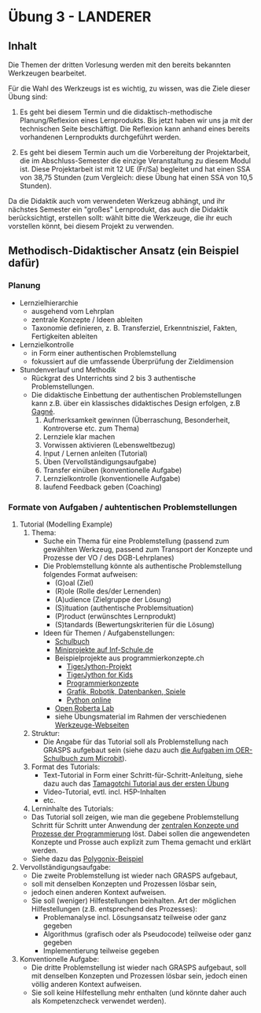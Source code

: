 # Übung 3 - LANDERER

## Inhalt

Die Themen der dritten Vorlesung werden mit den bereits bekannten Werkzeugen bearbeitet.

Für die Wahl des Werkzeugs ist es wichtig, zu wissen, was die Ziele dieser Übung sind:

1. Es geht bei diesem Termin und die didaktisch-methodische Planung/Reflexion eines Lernprodukts. Bis jetzt haben wir uns ja mit der technischen Seite beschäftigt. Die Reflexion kann anhand eines bereits vorhandenen Lernprodukts durchgeführt werden.

2. Es geht bei diesem Termin auch um die Vorbereitung der Projektarbeit, die im Abschluss-Semester die einzige Veranstaltung zu diesem Modul ist. Diese Projektarbeit ist mit 12 UE (Fr/Sa) begleitet und hat einen SSA von 38,75 Stunden (zum Vergleich: diese Übung hat einen SSA von 10,5 Stunden).

Da die Didaktik auch vom verwendeten Werkzeug abhängt, und ihr nächstes Semester ein "großes" Lernprodukt, das auch die Didaktik berücksichtigt, erstellen sollt: wählt bitte die Werkzeuge, die ihr euch vorstellen könnt, bei diesem Projekt zu verwenden.

## Methodisch-Didaktischer Ansatz (ein Beispiel dafür)

### Planung
   - Lernzielhierarchie
     - ausgehend vom Lehrplan
     - zentrale Konzepte / Ideen ableiten
     - Taxonomie definieren, z. B. Transferziel, Erkenntnisziel, Fakten, Fertigkeiten ableiten
   - Lernzielkontrolle
     - in Form einer authentischen Problemstellung
     - fokussiert auf die umfassende Überprüfung der Zieldimension
   - Stundenverlauf und Methodik
     - Rückgrat des Unterrichts sind 2 bis 3 authentische Problemstellungen.
     - Die didaktische Einbettung der authentischen Problemstellungen kann z.B. über ein klassisches didaktisches Design erfolgen, z.B [Gagné](https://www.niu.edu/citl/resources/guides/instructional-guide/gagnes-nine-events-of-instruction.shtml).
        1. Aufmerksamkeit gewinnen (Überraschung, Besonderheit, Kontroverse etc. zum Thema)
        2. Lernziele klar machen
        3. Vorwissen aktivieren (Lebensweltbezug)
        4. Input / Lernen anleiten (Tutorial)
        5. Üben (Vervollständigungsaufgabe)
        6. Transfer einüben (konventionelle Aufgabe)
        7. Lernzielkontrolle (konventionelle Aufgabe)
        8. laufend Feedback geben (Coaching)

### Formate von Aufgaben / auhtentischen Problemstellungen
1. Tutorial (Modelling Example)
   1. Thema:
      - Suche ein Thema für eine Problemstellung (passend zum gewählten Werkzeug, passend zum Transport der Konzepte und Prozesse der VO / des DGB-Lehrplanes)
      - Die Problemstellung könnte als authentische Problemstellung folgendes Format aufweisen:
        - (G)oal (Ziel)
        - (R)ole (Rolle des/der Lernenden)
        - (A)udience (Zielgruppe der Lösung)
        - (S)ituation (authentische Problemsituation)
        - (P)roduct (erwünschtes Lernprodukt)
        - (S)tandards (Bewertungskriterien für die Lösung)
      - Ideen für Themen / Aufgabenstellungen:
        - [Schulbuch](https://microbit.eeducation.at/wiki/Hauptseite)
        - [Miniprojekte auf Inf-Schule.de](https://www.inf-schule.de/imperative-programmierung/python/projekte)
        - Beispielprojekte aus programmierkonzepte.ch
          - [TigerJython-Projekt](https://www.tigerjython.ch/de/tutorials)
          - [TigerJython for Kids](https://www.tigerjython4kids.ch)
          - [Programmierkonzepte](https://programmierkonzepte.ch)
          - [Grafik, Robotik, Datenbanken, Spiele](https://www.jython.ch)
          - [Python online](https://python-online.ch)
        - [Open Roberta Lab](https://www.roberta-home.de/lab/)
        - siehe Übungsmaterial im Rahmen der verschiedenen [Werkzeuge-Webseiten](../Didaktik/Werkzeuge.md)
   2. Struktur:
      - Die Angabe für das Tutorial soll als Problemstellung nach GRASPS aufgebaut sein (siehe dazu auch [die Aufgaben im OER-Schulbuch zum Microbit](https://microbit.eeducation.at/wiki/Hauptseite)).
   3. Format des Tutorials:
      - Text-Tutorial in Form einer Schritt-für-Schritt-Anleitung, siehe dazu auch das [Tamagotchi Tutorial aus der ersten Übung](../VO-Teil-1/GrundkonzepteProgrammierung/Tamagotchi/)
      - Video-Tutorial, evtl. incl. H5P-Inhalten
      - etc.
   4. Lerninhalte des Tutorials:
     - Das Tutorial soll zeigen, wie man die gegebene Problemstellung Schritt für Schritt unter Anwendung der [zentralen Konzepte und Prozesse der Programmierung](../Didaktik/Zentrale-Ideen.md) löst. Dabei sollen die angewendeten Konzepte und Prosse auch explizit zum Thema gemacht und erklärt werden.
     - Siehe dazu das [Polygonix-Beispiel](../VO-Teil-1/GrundkonzepteProgrammierung/Polygonix/)
2. Vervollständigungsaufgabe:
   - Die zweite Problemstellung ist wieder nach GRASPS aufgebaut, 
   - soll mit denselben Konzepten und Prozessen lösbar sein, 
   - jedoch einen anderen Kontext aufweisen.
   - Sie soll (weniger) Hilfestellungen beinhalten. Art der möglichen Hilfestellungen (z.B. entsprechend des Prozesses):
     - Problemanalyse incl. Lösungsansatz teilweise oder ganz gegeben
     - Algorithmus (grafisch oder als Pseudocode) teilweise oder ganz gegeben
     - Implementierung teilweise gegeben
3. Konventionelle Aufgabe:
   - Die dritte Problemstellung ist wieder nach GRASPS aufgebaut, soll mit denselben Konzepten und Prozessen lösbar sein, jedoch einen völlig anderen Kontext aufweisen. 
   - Sie soll keine Hilfestellung mehr enthalten (und könnte daher auch als Kompetenzcheck verwendet werden).